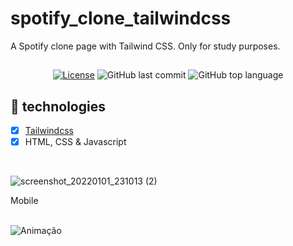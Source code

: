 # spotify_clone_tailwindcss
A Spotify clone page with Tailwind CSS. Only for study purposes.

##

<div align="center" style="margin: 20px; text-align: center">

  [![License](http://img.shields.io/:license-mit-blue.svg?style=flat-square)](https://github.com/BinaryLeo/spotify_clone_tailwindcss/blob/main/LICENSE)
  ![GitHub last commit](https://img.shields.io/github/last-commit/BinaryLeo/spotify_clone_tailwindcss?style=flat-square)
  ![GitHub top language](https://img.shields.io/github/languages/top/BinaryLeo/spotify_clone_tailwindcss?style=flat-square)

</div>

## 🧪 technologies

- [x] [Tailwindcss](https://tailwindcss.com/)
- [x] HTML, CSS & Javascript

<br>

![screenshot_20220101_231013 (2)](https://user-images.githubusercontent.com/72607039/147864286-c150a01c-be27-4ef1-9fa6-0549d0b3f4d5.png)



Mobile
<br>
<br>


![Animação](https://user-images.githubusercontent.com/72607039/147864314-5fb66245-6953-43d4-8a52-598ddfbb544c.gif)

